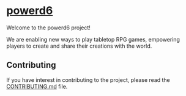 # [powerd6](https://powerd6.org)

Welcome to the powerd6 project!

We are enabling new ways to play tabletop RPG games, empowering players to create and share their creations with the world.

## Contributing

If you have interest in contributing to the project, please read the [CONTRIBUTING.md](https://github.com/powerd6/.github/blob/main/CONTRIBUTING.md) file.
